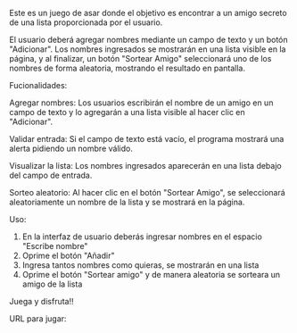 Este es un juego de asar donde el objetivo es encontrar a un amigo secreto de una lista proporcionada por el usuario.

El usuario deberá agregar nombres mediante un campo de texto y un botón "Adicionar". Los nombres ingresados se mostrarán en una lista visible en la página, y al finalizar, un botón "Sortear Amigo" seleccionará uno de los nombres de forma aleatoria, mostrando el resultado en pantalla.

Fucionalidades:

Agregar nombres: Los usuarios escribirán el nombre de un amigo en un campo de texto y lo agregarán a una lista visible al hacer clic en "Adicionar".

Validar entrada: Si el campo de texto está vacío, el programa mostrará una alerta pidiendo un nombre válido.

Visualizar la lista: Los nombres ingresados aparecerán en una lista debajo del campo de entrada.

Sorteo aleatorio: Al hacer clic en el botón "Sortear Amigo", se seleccionará aleatoriamente un nombre de la lista y se mostrará en la página.

Uso:
1. En la interfaz de usuario deberás ingresar nombres en el espacio "Escribe nombre"
2. Oprime el botón "Añadir"
3. Ingresa tantos nombres como quieras, se mostrarán en una lista
4. Oprime el botón "Sortear amigo" y de manera aleatoria se sorteara un amigo de la lista

Juega y disfruta!!

URL para jugar:
